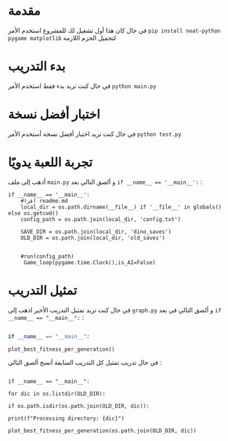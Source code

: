 # مقدمة

في حال كان هذا أول تشغيل لك للمشروع استخدم الأمر `pip install neat-python pygame matplotlib` لتحميل الحزم اللازمة

# بدء التدريب

في حال كنت تريد بدء فقط استخدم الأمر `python main.py`

# اختبار أفضل نسخة

في حال كنت تريد اختبار أفضل نسخة أستخدم الأمر `python test.py`

# تجربة اللعبة يدويًا

أذهب إلى ملف `main.py` و ألصق التالي بعد `if __name__ == '__main__':` :

```
if __name__ == '__main__':
    #أقرا readme.md
    local_dir = os.path.dirname(__file__) if '__file__' in globals() else os.getcwd()
    config_path = os.path.join(local_dir, 'config.txt')

    SAVE_DIR = os.path.join(local_dir, 'dino_saves')
    OLD_DIR = os.path.join(local_dir, 'old_saves')


    #run(config_path)
     Game_loop(pygame.time.Clock(),is_AI=False)
```

# تمثيل التدريب

في حال كنت تريد تمثيل التدريب الأخير اذهب إلى `graph.py` و ألصق التالي في بعد `if __name__ == "__main__":` :

```python

if __name__ == "__main__":

plot_best_fitness_per_generation()

```

في حال تدريب تمثيل كل التدريب السابقة أنسخ ألصق التالي :

```

if __name__ == "__main__":

for dic in os.listdir(OLD_DIR):

if os.path.isdir(os.path.join(OLD_DIR, dic)):

print(f"Processing directory: {dic}")

plot_best_fitness_per_generation(os.path.join(OLD_DIR, dic))

```
